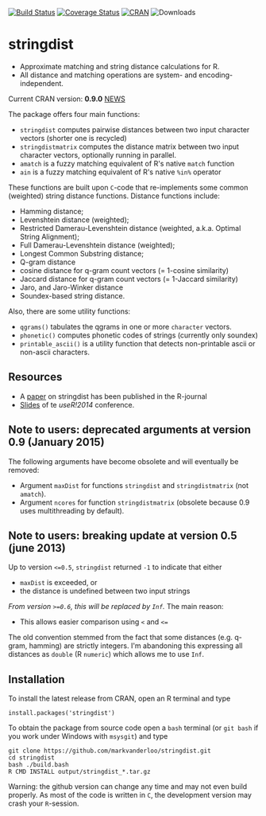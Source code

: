 
[![Build Status](https://travis-ci.org/markvanderloo/stringdist.svg?branch=master)](https://travis-ci.org/markvanderloo/stringdist)
[![Coverage Status](https://coveralls.io/repos/markvanderloo/stringdist/badge.svg)](https://coveralls.io/r/markvanderloo/stringdist) 
[![CRAN](http://www.r-pkg.org/badges/version/stringdist)](http://cran.r-project.org/package=stringdist) 
![Downloads](http://cranlogs.r-pkg.org/badges/stringdist)


stringdist
==========

* Approximate matching and string distance calculations for R. 
* All distance and matching operations are system- and encoding-independent.

Current CRAN version: **0.9.0** [NEWS](http://cran.r-project.org/web/packages/stringdist/NEWS)

The package offers four main functions:

* `stringdist`  computes pairwise distances between two input character vectors (shorter one is recycled)
* `stringdistmatrix` computes the distance matrix between two input character vectors, optionally running in parallel.
* `amatch` is a fuzzy matching equivalent of R's native `match` function
* `ain` is a fuzzy matching equivalent of R's native `%in%` operator

These functions are built upon `C`-code that re-implements some common (weighted) string
distance functions. Distance functions include:

* Hamming distance; 
* Levenshtein distance (weighted);
* Restricted Damerau-Levenshtein distance (weighted, a.k.a. Optimal String Alignment);
* Full Damerau-Levenshtein distance (weighted);
* Longest Common Substring distance;
* Q-gram distance
* cosine distance for q-gram count vectors (= 1-cosine similarity)
* Jaccard distance for q-gram count vectors (= 1-Jaccard similarity)
* Jaro, and Jaro-Winker distance
* Soundex-based string distance.

Also, there are some utility functions:

* `qgrams()` tabulates the qgrams in one or more `character` vectors.
* `phonetic()` computes phonetic codes of strings (currently only soundex)
* `printable_ascii()` is a utility function that detects non-printable ascii or non-ascii characters.

Resources
----------
* A [paper](http://journal.r-project.org/archive/2014-1/loo.pdf) on stringdist has been published in the R-journal 
* [Slides](http://www.slideshare.net/MarkVanDerLoo/stringdist-use-r2014) of te _useR!2014_ conference.

Note to users: deprecated arguments at version 0.9 (January 2015)
---------------
The following arguments have become obsolete and will eventually be removed:

* Argument `maxDist` for functions `stringdist` and `stringdistmatrix` (not `amatch`).
* Argument `ncores` for function `stringdistmatrix` (obsolete because 0.9 uses multithreading by default).



Note to users: breaking update at version 0.5 (june 2013)
-------------
Up to version `<=0.5`, `stringdist` returned `-1` to indicate that either

* `maxDist` is exceeded, or
* the distance is undefined between two input strings

*From version `>=0.6`, this will be replaced by `Inf`.* The main reason:

* This allows easier comparison using `<` and `<=`

The old convention stemmed from the fact that some distances (e.g. q-gram, hamming) are strictly
integers. I'm abandoning this expressing all distances as `double` (R `numeric`) which allows me
to use `Inf`.


Installation
------------
To install the latest release from CRAN, open an R terminal and type

`install.packages('stringdist')`

To obtain the package from source code open a `bash` terminal (or `git bash` if you work under Windows
with `msysgit`) and type

```
git clone https://github.com/markvanderloo/stringdist.git
cd stringdist
bash ./build.bash
R CMD INSTALL output/stringdist_*.tar.gz
```

Warning: the github version can change any time and may not even build properly. As most
of the code is written in `C`, the development version may crash your `R`-session.


